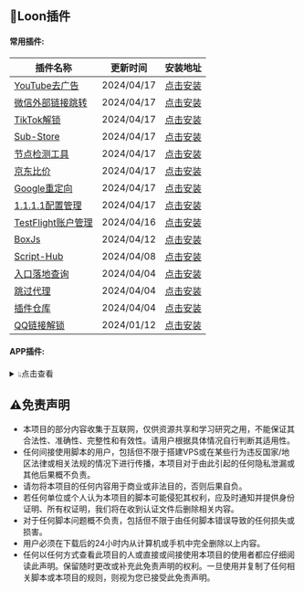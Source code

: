 ## 🎈Loon插件
#### 常用插件:
| 插件名称 | 更新时间 | 安装地址 |
| - | - | - |
| [YouTube去广告](https://raw.githubusercontent.com/mphin/ProxyTools/main/loon/plugin/Loon_YouTube_ads.plugin) | 2024/04/17 | [点击安装](https://www.nsloon.com/openloon/import?plugin=https://raw.githubusercontent.com/mphin/ProxyTools/main/loon/plugin/Loon_YouTube_ads.plugin) |
| [微信外部链接跳转](https://raw.githubusercontent.com/mphin/ProxyTools/main/loon/plugin/Loon_WeixinLinks.plugin) | 2024/04/17 | [点击安装](https://www.nsloon.com/openloon/import?plugin=https://raw.githubusercontent.com/mphin/ProxyTools/main/loon/plugin/Loon_WeixinLinks.plugin) |
| [TikTok解锁](https://raw.githubusercontent.com/mphin/ProxyTools/main/loon/plugin/Loon_TikTok.plugin) | 2024/04/17 | [点击安装](https://www.nsloon.com/openloon/import?plugin=https://raw.githubusercontent.com/mphin/ProxyTools/main/loon/plugin/Loon_TikTok.plugin) |
| [Sub-Store](https://raw.githubusercontent.com/mphin/ProxyTools/main/loon/plugin/Loon_Sub-Store.plugin) | 2024/04/17 | [点击安装](https://www.nsloon.com/openloon/import?plugin=https://raw.githubusercontent.com/mphin/ProxyTools/main/loon/plugin/Loon_Sub-Store.plugin) |
| [节点检测工具](https://raw.githubusercontent.com/mphin/ProxyTools/main/loon/plugin/Loon_Node_tool.plugin) | 2024/04/17 | [点击安装](https://www.nsloon.com/openloon/import?plugin=https://raw.githubusercontent.com/mphin/ProxyTools/main/loon/plugin/Loon_Node_tool.plugin) |
| [京东比价](https://raw.githubusercontent.com/mphin/ProxyTools/main/loon/plugin/Loon_JD_Price.plugin) | 2024/04/17 | [点击安装](https://www.nsloon.com/openloon/import?plugin=https://raw.githubusercontent.com/mphin/ProxyTools/main/loon/plugin/Loon_JD_Price.plugin) |
| [Google重定向](https://raw.githubusercontent.com/mphin/ProxyTools/main/loon/plugin/Loon_Google.plugin) | 2024/04/17 | [点击安装](https://www.nsloon.com/openloon/import?plugin=https://raw.githubusercontent.com/mphin/ProxyTools/main/loon/plugin/Loon_Google.plugin) |
| [1.1.1.1配置管理](https://raw.githubusercontent.com/mphin/ProxyTools/main/loon/plugin/Loon_1.1.1.1.plugin) | 2024/04/17 | [点击安装](https://www.nsloon.com/openloon/import?plugin=https://raw.githubusercontent.com/mphin/ProxyTools/main/loon/plugin/Loon_1.1.1.1.plugin) |
| [TestFlight账户管理](https://raw.githubusercontent.com/mphin/ProxyTools/main/loon/plugin/Loon_TF_Account.plugin) | 2024/04/16 | [点击安装](https://www.nsloon.com/openloon/import?plugin=https://raw.githubusercontent.com/mphin/ProxyTools/main/loon/plugin/Loon_TF_Account.plugin) |
| [BoxJs](https://raw.githubusercontent.com/mphin/ProxyTools/main/loon/plugin/Loon_BoxJS.plugin) | 2024/04/12 | [点击安装](https://www.nsloon.com/openloon/import?plugin=https://raw.githubusercontent.com/mphin/ProxyTools/main/loon/plugin/Loon_BoxJS.plugin) |
| [Script-Hub](https://raw.githubusercontent.com/mphin/ProxyTools/main/loon/plugin/Loon_Script-Hub.plugin) | 2024/04/08 | [点击安装](https://www.nsloon.com/openloon/import?plugin=https://raw.githubusercontent.com/mphin/ProxyTools/main/loon/plugin/Loon_Script-Hub.plugin) |
| [入口落地查询](https://raw.githubusercontent.com/mphin/ProxyTools/main/loon/plugin/Loon_Netisp.plugin) | 2024/04/04 | [点击安装](https://www.nsloon.com/openloon/import?plugin=https://raw.githubusercontent.com/mphin/ProxyTools/main/loon/plugin/Loon_Netisp.plugin) |
| [跳过代理](https://raw.githubusercontent.com/mphin/ProxyTools/main/loon/plugin/Loon_General.plugin) | 2024/04/04 | [点击安装](https://www.nsloon.com/openloon/import?plugin=https://raw.githubusercontent.com/mphin/ProxyTools/main/loon/plugin/Loon_General.plugin) |
| [插件仓库](https://raw.githubusercontent.com/mphin/ProxyTools/main/loon/plugin/Loon_Gallery.plugin) | 2024/04/04 | [点击安装](https://www.nsloon.com/openloon/import?plugin=https://raw.githubusercontent.com/mphin/ProxyTools/main/loon/plugin/Loon_Gallery.plugin) |
| [QQ链接解锁](https://raw.githubusercontent.com/mphin/ProxyTools/main/loon/plugin/Loon_QQ_Links.plugin) | 2024/01/12 | [点击安装](https://www.nsloon.com/openloon/import?plugin=https://raw.githubusercontent.com/mphin/ProxyTools/main/loon/plugin/Loon_QQ_Links.plugin) |
#### APP插件:
<details>
<summary>👆︎点击查看</summary>
<ul>

| 插件名称 | 更新时间 | 安装地址 |
| - | - | - |
| [彩云天气解锁](https://raw.githubusercontent.com/mphin/ProxyTools/main/loon/plugin/CaiYunTianQi.plugin) | 2024/04/14 | [点击安装](https://www.nsloon.com/openloon/import?plugin=https://raw.githubusercontent.com/mphin/ProxyTools/main/loon/plugin/CaiYunTianQi.plugin) |
| [美团修复DNS](https://raw.githubusercontent.com/mphin/ProxyTools/main/loon/plugin/MeiTuan_Fix.plugin) | 2024/04/08 | [点击安装](https://www.nsloon.com/openloon/import?plugin=https://raw.githubusercontent.com/mphin/ProxyTools/main/loon/plugin/MeiTuan_Fix.plugin) |
| [寻简解锁](https://raw.githubusercontent.com/mphin/ProxyTools/main/loon/plugin/XunJian.plugin) | 2024/04/08 | [点击安装](https://www.nsloon.com/openloon/import?plugin=https://raw.githubusercontent.com/mphin/ProxyTools/main/loon/plugin/XunJian.plugin) |
| [网易云音乐解锁](https://raw.githubusercontent.com/mphin/ProxyTools/main/loon/plugin/WangYiYun.plugin) | 2024/04/08 | [点击安装](https://www.nsloon.com/openloon/import?plugin=https://raw.githubusercontent.com/mphin/ProxyTools/main/loon/plugin/WangYiYun.plugin) |
| [美图秀秀解锁](https://raw.githubusercontent.com/mphin/ProxyTools/main/loon/plugin/MeiTuXiuXiu.plugin) | 2024/04/08 | [点击安装](https://www.nsloon.com/openloon/import?plugin=https://raw.githubusercontent.com/mphin/ProxyTools/main/loon/plugin/MeiTuXiuXiu.plugin) |
| [Adguard解锁](https://raw.githubusercontent.com/mphin/ProxyTools/main/loon/plugin/Adguard.plugin) | 2024/04/08 | [点击安装](https://www.nsloon.com/openloon/import?plugin=https://raw.githubusercontent.com/mphin/ProxyTools/main/loon/plugin/Adguard.plugin) |
| [芒果TV解锁](https://raw.githubusercontent.com/mphin/ProxyTools/main/loon/plugin/MangGuoTV.plugin) | 2024/04/02 | [点击安装](https://www.nsloon.com/openloon/import?plugin=https://raw.githubusercontent.com/mphin/ProxyTools/main/loon/plugin/MangGuoTV.plugin) |
| [Documents解锁](https://raw.githubusercontent.com/mphin/ProxyTools/main/loon/plugin/Documents.plugin) | 2024/04/02 | [点击安装](https://www.nsloon.com/openloon/import?plugin=https://raw.githubusercontent.com/mphin/ProxyTools/main/loon/plugin/Documents.plugin) |
| [咪咕音乐解锁](https://raw.githubusercontent.com/mphin/ProxyTools/main/loon/plugin/MiGuMusic.plugin) | 2024/04/02 | [点击安装](https://www.nsloon.com/openloon/import?plugin=https://raw.githubusercontent.com/mphin/ProxyTools/main/loon/plugin/MiGuMusic.plugin) |
| [GitHub解锁](https://raw.githubusercontent.com/mphin/ProxyTools/main/loon/plugin/Github.plugin) | 2024/03/24 | [点击安装](https://www.nsloon.com/openloon/import?plugin=https://raw.githubusercontent.com/mphin/ProxyTools/main/loon/plugin/Github.plugin) |
</ul>
</details>

## ⚠️免责声明
- 本项目的部分内容收集于互联网，仅供资源共享和学习研究之用，不能保证其合法性、准确性、完整性和有效性。请用户根据具体情况自行判断其适用性。
- 任何间接使用脚本的用户，包括但不限于搭建VPS或在某些行为违反国家/地区法律或相关法规的情况下进行传播，本项目对于由此引起的任何隐私泄漏或其他后果概不负责。
- 请勿将本项目的任何内容用于商业或非法目的，否则后果自负。
- 若任何单位或个人认为本项目的脚本可能侵犯其权利，应及时通知并提供身份证明、所有权证明，我们将在收到认证文件后删除相关内容。
- 对于任何脚本问题概不负责，包括但不限于由任何脚本错误导致的任何损失或损害。
- 用户必须在下载后的24小时内从计算机或手机中完全删除以上内容。
- 任何以任何方式查看此项目的人或直接或间接使用本项目的使用者都应仔细阅读此声明。保留随时更改或补充此免责声明的权利。一旦使用并复制了任何相关脚本或本项目的规则，则视为您已接受此免责声明。
